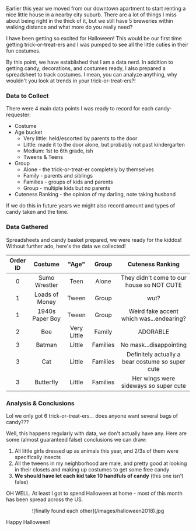 Earlier this year we moved from our downtown apartment to start renting a nice little house in a nearby city suburb. There are a lot of things I miss about being right in the thick of it, but we still have 5 breweries within walking distance and what more do you really need?

I have been getting so excited for Halloween! This would be our first time getting trick-or-treat-ers and I was pumped to see all the little cuties in their fun costumes. 

By this point, we have established that I am a data nerd. In addition to getting candy, decorations, and costumes ready, I also prepared a spreadsheet to track costumes. I mean, you can analyze anything, why wouldn't you look at trends in your trick-or-treat-ers?!

### Data to Collect
There were 4 main data points I was ready to record for each candy-requester:
* Costume
* Age bucket
	* Very little: held/escorted by parents to the door
	* Little: made it to the door alone, but probably not past kindergarten
	* Medium: 1st to 6th grade, ish
	* Tweens & Teens
* Group
	* Alone - the trick-or-treat-er completely by themselves
	* Family - parents and siblings
	* Families - groups of kids and parents
	* Group - multiple kids but no parents
* Cuteness Ranking - the opinion of my darling, note taking husband
	
If we do this in future years we might also record amount and types of candy taken and the time.

### Data Gathered
Spreadsheets and candy basket prepared, we were ready for the kiddos! Without further ado, here's the data we collected!


|Order ID|Costume|"Age"|Group|Cuteness Ranking|
|:-:|:-:|:-:|:-:|:-:|
|0|Sumo Wrestler|Teen|Alone|They didn't come to our house so NOT CUTE|
|1|Loads of Money|Tween|Group|wut?|
|1|1940s Paper Boy|Tween|Group|Weird fake accent which was...endearing?|
|2|Bee|Very Little|Family|ADORABLE|
|3|Batman|Little|Families|No mask...disappointing|
|3|Cat|Little|Families|Definitely actually a bear costume so super cute|
|3|Butterfly|Little|Families|Her wings were sideways so super cute|

### Analysis & Conclusions 
Lol we only got 6 trick-or-treat-ers... does anyone want several bags of candy???

Well, this happens regularly with data, we don't actually have any. Here are some (almost guaranteed false) conclusions we can draw:
1. All little girls dressed up as animals this year, and 2/3s of them were specifically insects
2. All the tweens in my neighborhood are male, and pretty good at looking in their closets and making up costumes to get some free candy
3. **We should have let each kid take 10 handfuls of candy** (this one isn't false)

OH WELL. At least I got to spend Halloween at home - most of this month has been spread across the US. 


<p align="center">
  ![finally found each other](/images/halloween2018).jpg
</p>


Happy Halloween!
